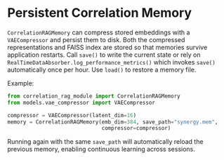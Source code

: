 # Persistent Correlation Memory

`CorrelationRAGMemory` can compress stored embeddings with a `VAECompressor` and
persist them to disk. Both the compressed representations and FAISS index are
stored so that memories survive application restarts. Call `save()` to write the
current state or rely on `RealTimeDataAbsorber.log_performance_metrics()` which
invokes `save()` automatically once per hour. Use `load()` to restore a memory
file.

Example:
```python
from correlation_rag_module import CorrelationRAGMemory
from models.vae_compressor import VAECompressor

compressor = VAECompressor(latent_dim=16)
memory = CorrelationRAGMemory(emb_dim=384, save_path="synergy.mem",
                              compressor=compressor)
```
Running again with the same `save_path` will automatically reload the previous
memory, enabling continuous learning across sessions.
